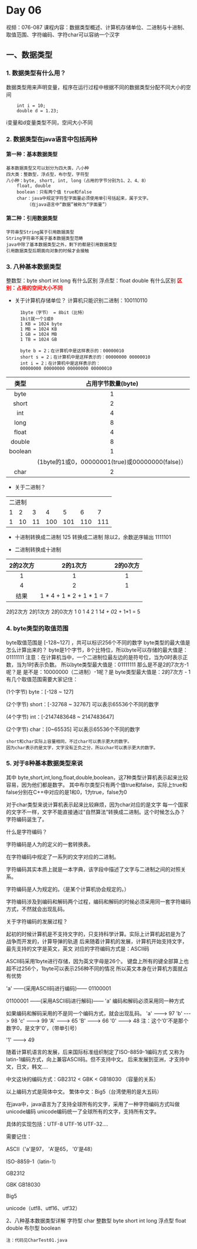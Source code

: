 # Day 06
视频：076-087
课程内容：数据类型概述、计算机存储单位、二进制与十进制、取值范围、字符编码、字符char可以容纳一个汉字

## 一、数据类型

### 1. 数据类型有什么用？
数据类型用来声明变量，程序在运行过程中根据不同的数据类型分配不同大小的空间

        int i = 10; 
        double d = 1.23;

i变量和d变量类型不同，空间大小不同

### 2. 数据类型在java语言中包括两种
#### 第一种：基本数据类型

    基本数据类型又可以划分为四大类，八小种
    四大类：整数型，浮点型，布尔型，字符型
    八小种：byte, short, int, long（占用的字节分别为1、2、4、8）
        float, double
        boolean：只有两个值 true和false
        char：java中规定字符型字面量必须使用单引号括起来，属于文字。
            （在java语言中“数据”被称为“字面量”）

#### 第二种：引用数据类型

    字符串型String属于引用数据类型
    String字符串不属于基本数据类型范畴
    java中除了基本数据类型之外，剩下的都是引用数据类型
    引用数据类型后期面向对象的时候才会接触


### 3. 八种基本数据类型

整数型：byte short int long 有什么区别
浮点型：float double 有什么区别
**<font color=RED>区别：占用的空间大小不同</font>**

* 关于计算机存储单位？
计算机只能识别二进制：100110110

        1byte（字节） = 8bit（比特）
        1bit就一个1或0
        1 KB = 1024 byte
        1 MB = 1024 KB
        1 GB = 1024 MB
        1 TB = 1024 GB

        byte b = 2；在计算机中是这样表示的：00000010
        short s = 2；在计算机中是这样表示的：00000000 00000010
        int i = 2；在计算机中是这样表示的：
        00000000 00000000 00000000 00000010

|类型|占用字节数量(byte)|
|:--:|:-:|
|byte|1|
|short|				2|
|int|				4|
|long|				8|
|float|				4|
|double|            8|
|boolean|			1|
||(1byte的1或0，00000001(true)或00000000(false)）|
|char|				2|

* 关于二进制？

<table>
    <tr>
        <td colspan="7">二进制</td>    
    </tr>
     <tr>
        <td>1</td> 
        <td>2</td>
        <td>3</td>
        <td>4</td>
        <td>5</td>
        <td>6</td>
        <td>7</td>
   </tr>
    <tr>
        <td>1</td> 
        <td>10</td>
        <td>11</td>
        <td>100</td>
        <td>101</td>
        <td>110</td>
        <td>111</td>   
    </tr>
</table>


* 十进制转换成二进制
125 转换成二进制
除以2，余数逆序输出 1111101

* 二进制转换成十进制
  
|2的2次方 |2的1次方 |2的0次方 |
|:-:|:-:|:-:|
|1	|1	|1 |
|4	|2	|1 |
|结果|1 * 4 + 1 * 2 + 1 * 1 = 7|

2的2次方   2的1次方 2的0次方
		1				0			1
		4				2			1
		1*4 + 0*2 + 1*1 = 5


### 4. byte类型的取值范围

byte取值范围是 [-128~127] ，共可以标识256个不同的数字
byte类型的最大值是怎么计算出来的？
byte是1个字节，8个比特位，所以byte可以存储的最大值是：01111111
注意：在计算机当中，一个二进制位最左边的是符号位，当为0时表示正数，当为1时表示负数。
所以byte类型最大值是：01111111
那么是不是2的7次方-1呢？是
是不是：10000000（二进制）-1呢？是
byte类型最大值是：2的7次方 - 1
有几个取值范围需要大家记住：

(1个字节) byte：[-128 ~ 127]

(2个字节) short：[-32768 ~ 32767] 可以表示65536个不同的数字

(4个字节) int：[-2147483648 ~ 2147483647]

(2个字节) char：[0~65535]  可以表示65536个不同的数字


	short和char实际上容量相同，不过char可以表示更大的数字。
	因为char表示的是文字，文字没有正负之分，所以char可以表示更大的数字。

### 5. 对于8种基本数据类型来说

其中 byte,short,int,long,float,double,boolean，这7种类型计算机表示起来比较容易，因为他们都是数字。
其中布尔类型只有两个值true和false，实际上true和false分别在C++中对应的是1和0，1为true，false为0


对于char类型来说计算机表示起来比较麻烦，因为char对应的是文字
每一个国家的文字不一样，文字不能直接通过“自然算法”转换成二进制。这个时候怎么办？
字符编码诞生了。

		

什么是字符编码？

字符编码是人为的定义的一套转换表。

在字符编码中规定了一系列的文字对应的二进制。

字符编码其实本质上就是一本字典，该字段中描述了文字与二进制之间的对照关系。

字符编码是人为规定的。（是某个计算机协会规定的。）

字符编码涉及到编码和解码两个过程，编码和解码的时候必须采用同一套字符编码
方式，不然就会出现乱码。

关于字符编码的发展过程？

起初的时候计算机是不支持文字的，只支持科学计算。实际上计算机起初是为了
战争而开发的，计算导弹的轨道
后来随着计算机的发展，计算机开始支持文字，最先支持的文字是英文，英文
对应的字符编码方式是：ASCII码


ASCII码采用1byte进行存储，因为英文字母是26个。
键盘上所有的键全部算上也超不过256个，1byte可以表示256种不同的情况
所以英文本身在计算机方面就占有优势

'a' ——(采用ASCII码进行编码)—— 01100001

01100001 ——(采用ASCII码进行解码)—— 'a'
编码和解码必须采用同一种方式


如果编码和解码采用的不是同一个编码方式，就会出现乱码。
'a' ---> 97
'b' ---> 98
'c' ---> 99
'A' ---> 65
'B' ---> 66
'0' ---> 48  注：这个'0'不是那个数字0，是文字'0'，（带单引号）

'1' ---> 49

			

随着计算机语言的发展，后来国际标准组织制定了ISO-8859-1编码方式
又称为latin-1编码方式，向上兼容ASCII码。但不支持中文。
后来发展到亚洲，才支持中文，日文，韩文....

中文这块的编码方式：GB2312 < GBK < GB18030 （容量的关系）

以上编码方式是简体中文。
繁体中文：Big5（台湾使用的是大五码）

在java中，java语言为了支持全球所有的文字，采用了一种字符编码方式叫做unicode编码
unicode编码统一了全球所有的文字，支持所有文字。

具体的实现包括：UTF-8 UTF-16 UTF-32....


需要记住：

ASCII（'a'是97， 'A'是65， '0'是48）

ISO-8859-1（latin-1）

GB2312

GBK
GB18030

Big5

unicode（utf8、utf16、utf32）


2、八种基本数据类型详解
	字符型 char
	整数型 byte short int long
	浮点型 float double
	布尔型 boolean

    注：代码见CharTest01.java
    

